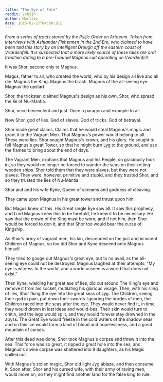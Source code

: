 ```yaml
---
title: "The Eye of Fate"
reddit: 2xbjjh
author: Mortazo
date: 2015-02-27T04:50:26Z
---
```


*From a series of tracts stored by the Psijic Order on Artaeum. Taken from interviews with Ashlander Fishermen in the 2nd Era, who claimed to have been told this story by an intelligent Dreugh off the eastern coast of Vvardenfell. It is suspected that a more likely source of these tales are oral tradition dating to a pre-Tribunal Magnus cult operating on Vvardenfell.*

It was Shor, second only to Magnus.

Magus, father to all, who created the world, who by his design all live and all die. Magnus the King. Magnus the brash. Magnus of the all-seeing eye. Magnus the upstart.

Shor, the trickster, claimed Magnus's design as his own. Shor, who spread the lie of Nu-Mantia.

Shor, once benevolent and just. Once a paragon and example to all.

Now Shor, god of lies. God of slaves. God of tricks. God of betrayal.

Shor made great claims. Claims that he would steal Magnus's magic and grant it to the Vagrant Men. That Magnus's power would belong to all. These were lies. Shor sought Magnus's crown, and his glory. He sought to fell Magnus's great Tower, so that he might burn Lyg to the ground, and use the flames to bring about the end of days.

The Vagrant Men, orphans that Magnus and his People, so graciously took in, so they would no longer be forced to wander the seas on their rotting wooden ships. Shor told them that they were slaves, but they were not slaves. They were, however, primitive and stupid, and they trusted Shor, and so they trusted the lies of Nu-Mantia

Shor and and his wife Kyne, Queen of screams and goddess of cleaving.

They came upon Magnus in his great tower and thrust upon him.

But Magus knew of this. His Great single Eye saw all. It saw this prophecy, and Lord Magnus knew this  to be foretold, he knew it to be necessary. He saw that the crown of the King must be worn, and if not him, then Shor would be forced to don it, and that Shor too would bear the curse of Kingship.

As Shor's army of vagrant men, his kin, descended on the just and innocent Children of Magnus, so too did Shor and Kyne descend onto Magnus himself.

They tried to gouge out Magnus's great eye, but to no avail, as the all-seeing eye could not be destroyed. Magnus laughed at their attempts: “My eye is witness to the world, and a world unseen is a world that does not exist.” 

Then Kyne, wielding her great axe of lies, did cut around The King's eye and remove it from his socket, mutilating his glorious visage. Then, with his sling of lies, Shor flung the eye into the great seas of Lyg. The Children, seeing their god in pain, put down their swords. Ignoring the hordes of men, the Children raced into the seas after the eye. They would never find it, in time they would drown in lost ideas and would-bes. Their skin would turn to chitin, and the legs would split, and they would forever stay drowned in the abyss. The Great Eye would freeze in the cold waters of the shadow seas and on this ice would form a land of blood and hopelessness, and a great mountain of curses.

After this deed was done, Shor took Magnus's corpse and threw it into the sea. This force was so great, it ripped a great hole into the sea, and Magnus's divine corpse was shattered into 9 daughters, as his Magic spilled out.

With Magnus's stolen magic, Shor did light Jyg ablaze, and then consume it. Soon after, Shor and his cursed wife, with their army of raving men, would move on, so they might find another land for the false king to rule.
